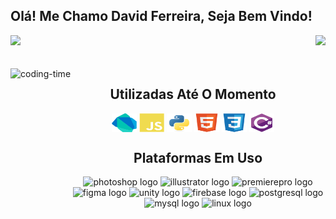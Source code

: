 ## Olá! Me Chamo David Ferreira, Seja Bem Vindo!

<div>
  
  <img  height="200em" src="https://github-readme-stats.vercel.app/api?username=Perpetuos&show_icons=true&theme=tokyonight&include_all_commits=true&count_private=true"/>
  <img align="right" height="160em" src="https://github-readme-stats.vercel.app/api/top-langs/?username=Perpetuos&layout=compact&langs_count=16&theme=tokyonight"/>
</div>
<br>

<div  align="center"> 
  <div style="display: inline_block"><br>
    <img align="left" height="250" alt="coding-time" src="code4.gif">
    <h2 align="center">Utilizadas Até O Momento</h2>
    <img align="center" height="30" width="40" alt="js-icon"  src="https://raw.githubusercontent.com/devicons/devicon/master/icons/dart/dart-original.svg">
    <img align="center" height="30" width="40" alt="js-icon"  src="https://raw.githubusercontent.com/devicons/devicon/master/icons/javascript/javascript-plain.svg">
    <img align="center" height="30" width="40" alt="react-icon" src="https://raw.githubusercontent.com/devicons/devicon/master/icons/python/python-original.svg">
    <img align="center" height="30" width="40" alt="html-icon" src="https://raw.githubusercontent.com/devicons/devicon/master/icons/html5/html5-original.svg">
    <img align="center" height="30" width="40" alt="css-icon" src="https://raw.githubusercontent.com/devicons/devicon/master/icons/css3/css3-original.svg">
    <img align="center" height="30" width="40" alt="c-icon" src="https://raw.githubusercontent.com/devicons/devicon/master/icons/csharp/csharp-original.svg">
   </div>
   
   <div  align="center"> 
    <h2 align="center">Plataformas Em Uso</h2>
  <img src="https://cdn.jsdelivr.net/gh/devicons/devicon/icons/photoshop/photoshop-line.svg"  height="30" width="40" alt="photoshop logo"  />
  <img src="https://cdn.jsdelivr.net/gh/devicons/devicon/icons/illustrator/illustrator-line.svg"  height="30" width="40" alt="illustrator logo"  />
  <img src="https://cdn.jsdelivr.net/gh/devicons/devicon/icons/premierepro/premierepro-original.svg"  height="30" width="40" alt="premierepro logo"  />
  <img src="https://cdn.jsdelivr.net/gh/devicons/devicon/icons/figma/figma-original.svg"  height="30" width="40" alt="figma logo"  />
  <img src="https://cdn.jsdelivr.net/gh/devicons/devicon/icons/unity/unity-original.svg"  height="30" width="40" alt="unity logo"  />
  <img src="https://cdn.jsdelivr.net/gh/devicons/devicon/icons/firebase/firebase-plain.svg"  height="30" width="40" alt="firebase logo"  />
  <img src="https://cdn.jsdelivr.net/gh/devicons/devicon/icons/postgresql/postgresql-original.svg"  height="30" width="40" alt="postgresql logo"  />
  <img src="https://cdn.jsdelivr.net/gh/devicons/devicon/icons/mysql/mysql-original.svg"  height="30" width="40" alt="mysql logo"  />
  <img src="https://cdn.jsdelivr.net/gh/devicons/devicon/icons/linux/linux-original.svg"  height="30" width="40" alt="linux logo"  />
   </div>
  
